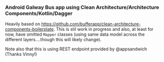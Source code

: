 ### Android Galway Bus app using Clean Architecture/Architecture Components/Kotlin/Dagger


Heavily based on https://github.com/bufferapp/clean-architecture-components-boilerplate. This is stil work in progress and also, at least for now,
 have omitted `Mapper` classes (using same data model across the different layers....though this will likely change).

Note also that this is using REST endpoint provided by @appsandwich (Thanks Vinny!)

